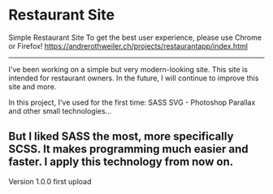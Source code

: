 # Restaurant Site

Simple Restaurant Site
To get the best user experience, please use Chrome or Firefox!
https://andrerothweiler.ch/projects/restaurantapp/index.html

----------------------------------
I've been working on a simple but very modern-looking site. 
This site is intended for restaurant owners. In the future,
I will continue to improve this site and more.

In this project, I've used for the first time:
SASS
SVG - Photoshop
Parallax
and other small technologies...

But I liked SASS the most, more specifically SCSS.
It makes programming much easier and faster.
I apply this technology from now on.
----------------------------------
Version 1.0.0
first upload

